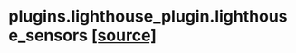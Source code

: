# plugins.lighthouse_plugin.lighthouse_sensors [[source]](https://github.com/allenai/allenact/tree/master/plugins/lighthouse_plugin/lighthouse_sensors.py)

